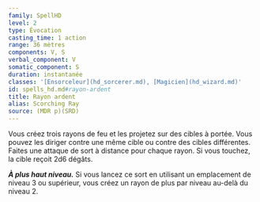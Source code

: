 ```yaml
---
family: SpellHD
level: 2
type: Évocation
casting_time: 1 action
range: 36 mètres
components: V, S
verbal_component: V
somatic_component: S
duration: instantanée
classes: '[Ensorceleur](hd_sorcerer.md), [Magicien](hd_wizard.md)'
id: spells_hd.md#rayon-ardent
title: Rayon ardent
alias: Scorching Ray
source: (MDR p)(SRD)
---
```


Vous créez trois rayons de feu et les projetez sur des cibles à portée. Vous pouvez les diriger contre une même cible ou contre des cibles différentes. Faites une attaque de sort à distance pour chaque rayon. Si vous touchez, la cible reçoit 2d6 dégâts.

**_À plus haut niveau._** Si vous lancez ce sort en utilisant un emplacement de niveau 3 ou supérieur, vous créez un rayon de plus par niveau au-delà du niveau 2.

